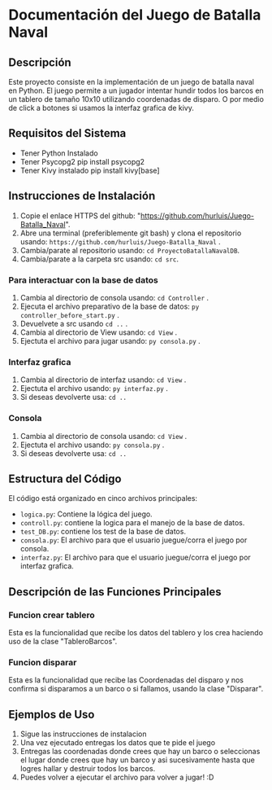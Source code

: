 # Documentación del Juego de Batalla Naval

## Descripción
Este proyecto consiste en la implementación de un juego de batalla naval en Python. El juego permite a un jugador intentar hundir todos los barcos en un tablero de tamaño 10x10 utilizando coordenadas de disparo. O por medio de click a botones si usamos la interfaz grafica de kivy.

## Requisitos del Sistema
- Tener Python Instalado
- Tener Psycopg2
    pip install psycopg2
- Tener Kivy instalado
    pip install kivy[base]

## Instrucciones de Instalación
1. Copie el enlace HTTPS del github: "https://github.com/hurluis/Juego-Batalla_Naval".
2. Abre una terminal (preferiblemente git bash) y clona el repositorio usando: `https://github.com/hurluis/Juego-Batalla_Naval` .
3. Cambia/parate al repositorio usando: `cd ProyectoBatallaNavalDB`.
4. Cambia/parate a la carpeta src usando: `cd src`.

### Para interactuar con la base de datos 

1. Cambia al directorio de consola usando: `cd Controller` . 
2. Ejecuta el archivo preparativo de la base de datos:  `py controller_before_start.py` . 
3. Devuelvete a src usando `cd ..` . 
4. Cambia al directorio de View usando: `cd View` .
5. Ejectuta el archivo para jugar usando: `py consola.py` .


### Interfaz grafica

1. Cambia al directorio de interfaz usando: `cd View` .
2. Ejectuta el archivo usando: `py interfaz.py` .
3. Si deseas devolverte usa: `cd ..`

### Consola

1. Cambia al directorio de consola usando: `cd View` .
2. Ejectuta el archivo usando: `py consola.py` .
3. Si deseas devolverte usa: `cd ..`

## Estructura del Código
El código está organizado en cinco archivos principales:
- `logica.py`: Contiene la lógica del juego.
- `controll.py`: contiene la logica para el manejo de la base de datos.
- `test_DB.py`: contiene los test de la base de datos.
- `consola.py`: El archivo para que el usuario juegue/corra el juego por consola.
- `interfaz.py`: El archivo para que el usuario juegue/corra el juego por interfaz grafica.

## Descripción de las Funciones Principales

### Funcion crear tablero
Esta es la funcionalidad que recibe los datos del tablero y los crea haciendo uso de la clase "TableroBarcos".

### Funcion disparar
Esta es la funcionalidad que recibe las Coordenadas del disparo y nos confirma si disparamos a un barco o si fallamos, usando la clase "Disparar".


## Ejemplos de Uso
1. Sigue las instrucciones de instalacion
2. Una vez ejecutado entregas los datos que te pide el juego
3. Entregas las coordenadas donde crees que hay un barco o seleccionas el lugar donde crees que hay un barco y asi sucesivamente hasta que logres hallar y destruir todos los barcos.
4. Puedes volver a ejecutar el archivo para volver a jugar! :D

